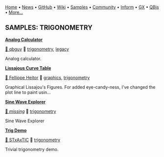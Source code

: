 [Home](https://qb64.com) • [News](../news.md) • [GitHub](https://github.com/QB64Official/qb64) • [Wiki](https://github.com/QB64Official/qb64/wiki) • [Samples](../samples.md) • [Community](../community.md) • [Inform](../inform.md) • [GX](../gx.md) • [QBjs](../qbjs.md) • [More...](../more.md)

## SAMPLES: TRIGONOMETRY

**[Analog Calculator](analog-calculator/index.md)**

[🐝 qbguy](qbguy.md) 🔗 [trigonometry](trigonometry.md), [legacy](legacy.md)

Analog calculator.

**[Lissajous Curve Table](lissajous-curve-table/index.md)**

[🐝 Fellippe Heitor](fellippe-heitor.md) 🔗 [graphics](graphics.md), [trigonometry](trigonometry.md)

Graphical Lissajou's Figures.  For added eye-candy-ness, I've changed the plot line to paint usin...

**[Sine Wave Explorer](sine-wave-explorer/index.md)**

[🐝 *missing*](author-missing.md) 🔗 [trigonometry](trigonometry.md)

Sine Wave Explorer

**[Trig Demo](trig-demo/index.md)**

[🐝 STxAxTIC](stxaxtic.md) 🔗 [trigonometry](trigonometry.md)

Trivial trigonometry demo.
